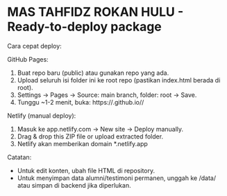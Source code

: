 MAS TAHFIDZ ROKAN HULU - Ready-to-deploy package
===============================================

Cara cepat deploy:

GitHub Pages:
1. Buat repo baru (public) atau gunakan repo yang ada.
2. Upload seluruh isi folder ini ke root repo (pastikan index.html berada di root).
3. Settings -> Pages -> Source: main branch, folder: root -> Save.
4. Tunggu ~1-2 menit, buka: https://<username>.github.io/<repo-name>/

Netlify (manual deploy):
1. Masuk ke app.netlify.com -> New site -> Deploy manually.
2. Drag & drop this ZIP file or upload extracted folder.
3. Netlify akan memberikan domain *.netlify.app

Catatan:
- Untuk edit konten, ubah file HTML di repository.
- Untuk menyimpan data alumni/testimoni permanen, unggah ke /data/ atau simpan di backend jika diperlukan.
